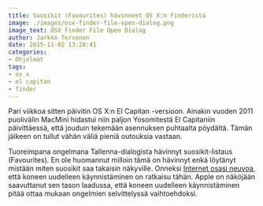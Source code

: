 ```yaml
---
title: Suosikit (Favourites) hävinneet OS X:n Finderistä
image: ./images/osx-finder-file-open-dialog.png
image_text: OSX Finder File Open Dialog
author: Jarkko Tervonen
date: 2015-11-02 13:28:41
categories:
- Ohjelmat
tags:
- os x
- el capitan
- finder
---
```

Pari viikkoa sitten päivitin OS X:n El Capitan -versioon. Ainakin vuoden 2011 puolivälin MacMini hidastui niin paljon Yosomitestä El Capitaniin päivittäessä, että jouduin tekemään asennuksen puhtaalta pöydältä. Tämän jälkeen on tullut vähän väliä pieniä outouksia vastaan.

Tuoreimpana ongelmana Tallenna-dialogista hävinnyt suosikit-listaus (Favourites). En ole huomannut milloin tämä on hävinnyt enkä löytänyt mistään miten suosikit saa takaisin näkyville. Onneksi [Internet osasi neuvoa](http://apple.stackexchange.com/questions/208205/file-open-dialog-is-missing-sidebar-items), että koneen uudelleen käynnistäminen on ratkaisu tähän. Apple on näköjään saavuttanut sen tason laadussa, että koneen uudelleen käynnistäminen pitää ottaa mukaan ongelmien selvittelyssä vaihtoehdoksi.
